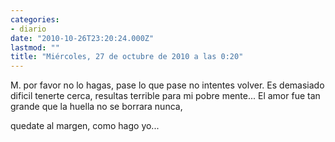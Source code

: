 ```yaml
---
categories:
- diario
date: "2010-10-26T23:20:24.000Z"
lastmod: ""
title: "Miércoles, 27 de octubre de 2010 a las 0:20"
---
```


M. por favor no lo hagas, pase lo que pase no intentes volver. Es demasiado dificil tenerte cerca, resultas terrible para mi pobre mente... El amor fue tan grande que la huella no se borrara nunca,

quedate al margen, como hago yo...